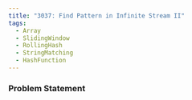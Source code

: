 ```yaml
---
title: "3037: Find Pattern in Infinite Stream II"
tags:
  - Array
  - SlidingWindow
  - RollingHash
  - StringMatching
  - HashFunction
---
```

### Problem Statement

